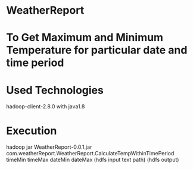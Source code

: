 # WeatherReport
# To Get Maximum and Minimum Temperature for particular date and time period 
# Used Technologies
hadoop-client-2.8.0 with java1.8

# Execution
hadoop jar WeatherReport-0.0.1.jar com.weatherReport.WeatherReport.CalculateTempWithinTimePeriod timeMin timeMax dateMin dateMax (hdfs input text path) (hdfs output) 

